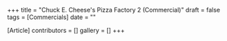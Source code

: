 +++
title = "Chuck E. Cheese's Pizza Factory 2 (Commercial)"
draft = false
tags = [Commercials]
date = ""

[Article]
contributors = []
gallery = []
+++